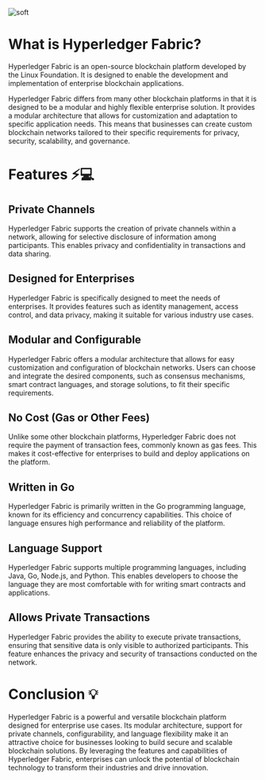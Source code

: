 ![soft](https://capsule-render.vercel.app/api?type=transparent&fontColor=F53976&text=Webinar%20Hyperledger%20Fabric&fontSize=31.5&fontAlign=24.5&height=80&animation=twinkling)

# What is Hyperledger Fabric?
Hyperledger Fabric is an open-source blockchain platform developed by the Linux Foundation. It is designed to enable the development and implementation of enterprise blockchain applications.

Hyperledger Fabric differs from many other blockchain platforms in that it is designed to be a modular and highly flexible enterprise solution. It provides a modular architecture that allows for customization and adaptation to specific application needs. This means that businesses can create custom blockchain networks tailored to their specific requirements for privacy, security, scalability, and governance.

# Features ⚡️💻

## Private Channels
Hyperledger Fabric supports the creation of private channels within a network, allowing for selective disclosure of information among participants. This enables privacy and confidentiality in transactions and data sharing.

## Designed for Enterprises
Hyperledger Fabric is specifically designed to meet the needs of enterprises. It provides features such as identity management, access control, and data privacy, making it suitable for various industry use cases.

## Modular and Configurable
Hyperledger Fabric offers a modular architecture that allows for easy customization and configuration of blockchain networks. Users can choose and integrate the desired components, such as consensus mechanisms, smart contract languages, and storage solutions, to fit their specific requirements.

## No Cost (Gas or Other Fees)
Unlike some other blockchain platforms, Hyperledger Fabric does not require the payment of transaction fees, commonly known as gas fees. This makes it cost-effective for enterprises to build and deploy applications on the platform.

## Written in Go
Hyperledger Fabric is primarily written in the Go programming language, known for its efficiency and concurrency capabilities. This choice of language ensures high performance and reliability of the platform.

## Language Support
Hyperledger Fabric supports multiple programming languages, including Java, Go, Node.js, and Python. This enables developers to choose the language they are most comfortable with for writing smart contracts and applications.

## Allows Private Transactions
Hyperledger Fabric provides the ability to execute private transactions, ensuring that sensitive data is only visible to authorized participants. This feature enhances the privacy and security of transactions conducted on the network.

# Conclusion 💡
Hyperledger Fabric is a powerful and versatile blockchain platform designed for enterprise use cases. Its modular architecture, support for private channels, configurability, and language flexibility make it an attractive choice for businesses looking to build secure and scalable blockchain solutions. By leveraging the features and capabilities of Hyperledger Fabric, enterprises can unlock the potential of blockchain technology to transform their industries and drive innovation.